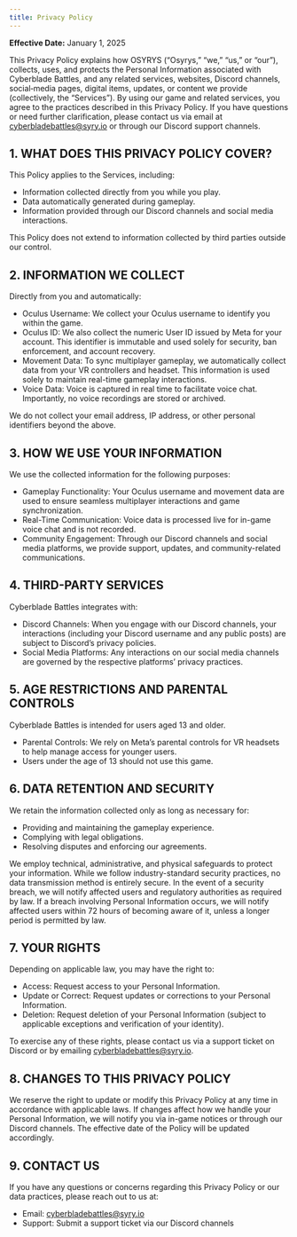 ```yaml
---
title: Privacy Policy
---
```


**Effective Date:** January 1, 2025

This Privacy Policy explains how OSYRYS (“Osyrys,” “we,” “us,” or “our”), collects, uses, and protects the Personal
Information associated with Cyberblade Battles, and any related services, websites, Discord channels, social‑media
pages, digital items, updates, or content we provide (collectively, the “Services”). By using our game and related
services, you agree to the practices described in this Privacy Policy. If you have questions or need further
clarification, please contact us via email at cyberbladebattles@syry.io or through our Discord support channels.

## 1. WHAT DOES THIS PRIVACY POLICY COVER?

This Policy applies to the Services, including:

- Information collected directly from you while you play.
- Data automatically generated during gameplay.
- Information provided through our Discord channels and social media interactions.

This Policy does not extend to information collected by third parties outside our control.

## 2. INFORMATION WE COLLECT

Directly from you and automatically:

- Oculus Username: We collect your Oculus username to identify you within the game.
- Oculus ID: We also collect the numeric User ID issued by Meta for your account. This identifier is immutable and used
  solely for security, ban enforcement, and account recovery.
- Movement Data: To sync multiplayer gameplay, we automatically collect data from your VR controllers and headset. This
  information is used solely to maintain real-time gameplay interactions.
- Voice Data: Voice is captured in real time to facilitate voice chat. Importantly, no voice recordings are stored or
  archived.

We do not collect your email address, IP address, or other personal identifiers beyond the above.

## 3. HOW WE USE YOUR INFORMATION

We use the collected information for the following purposes:

- Gameplay Functionality: Your Oculus username and movement data are used to ensure seamless multiplayer interactions
  and game synchronization.
- Real-Time Communication: Voice data is processed live for in-game voice chat and is not recorded.
- Community Engagement: Through our Discord channels and social media platforms, we provide support, updates, and
  community-related communications.

## 4. THIRD-PARTY SERVICES

Cyberblade Battles integrates with:

- Discord Channels: When you engage with our Discord channels, your interactions (including your Discord username and
  any public posts) are subject to Discord’s privacy policies.
- Social Media Platforms: Any interactions on our social media channels are governed by the respective platforms’
  privacy practices.

## 5. AGE RESTRICTIONS AND PARENTAL CONTROLS

Cyberblade Battles is intended for users aged 13 and older.

- Parental Controls: We rely on Meta’s parental controls for VR headsets to help manage access for younger users.
- Users under the age of 13 should not use this game.

## 6. DATA RETENTION AND SECURITY

We retain the information collected only as long as necessary for:

- Providing and maintaining the gameplay experience.
- Complying with legal obligations.
- Resolving disputes and enforcing our agreements.

We employ technical, administrative, and physical safeguards to protect your information. While we follow
industry-standard security practices, no data transmission method is entirely secure. In the event of a security breach,
we will notify affected users and regulatory authorities as required by law. If a breach involving Personal Information
occurs, we will notify affected users within 72 hours of becoming aware of it, unless a longer period is permitted by
law.

## 7. YOUR RIGHTS

Depending on applicable law, you may have the right to:

- Access: Request access to your Personal Information.
- Update or Correct: Request updates or corrections to your Personal Information.
- Deletion: Request deletion of your Personal Information (subject to applicable exceptions and verification of your
  identity).

To exercise any of these rights, please contact us via a support ticket on Discord or by emailing
cyberbladebattles@syry.io.

## 8. CHANGES TO THIS PRIVACY POLICY

We reserve the right to update or modify this Privacy Policy at any time in accordance with applicable laws. If changes
affect how we handle your Personal Information, we will notify you via in-game notices or through our Discord channels.
The effective date of the Policy will be updated accordingly.

## 9. CONTACT US

If you have any questions or concerns regarding this Privacy Policy or our data practices, please reach out to us at:

- Email: cyberbladebattles@syry.io
- Support: Submit a support ticket via our Discord channels